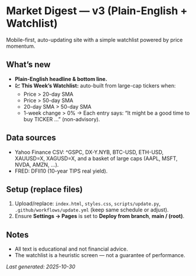 # Market Digest — v3 (Plain-English + Watchlist)
Mobile-first, auto-updating site with a simple watchlist powered by price momentum.

## What’s new
- **Plain-English headline & bottom line.**
- **💹 This Week’s Watchlist:** auto-built from large-cap tickers when:
  - Price > 20-day SMA
  - Price > 50-day SMA
  - 20-day SMA > 50-day SMA
  - 1-week change > 0%
  → Each entry says: “It might be a good time to buy TICKER …” (non-advisory).

## Data sources
- Yahoo Finance CSV: ^GSPC, DX-Y.NYB, BTC-USD, ETH-USD, XAUUSD=X, XAGUSD=X, and a basket of large caps (AAPL, MSFT, NVDA, AMZN, …).
- FRED: DFII10 (10-year TIPS real yield).

## Setup (replace files)
1) Upload/replace: `index.html`, `styles.css`, `scripts/update.py`, `.github/workflows/update.yml` (keep same schedule or adjust).
2) Ensure **Settings → Pages** is set to **Deploy from branch**, **main / (root)**.

## Notes
- All text is educational and not financial advice.
- The watchlist is a heuristic screen — not a guarantee of performance.

_Last generated: 2025-10-30_
